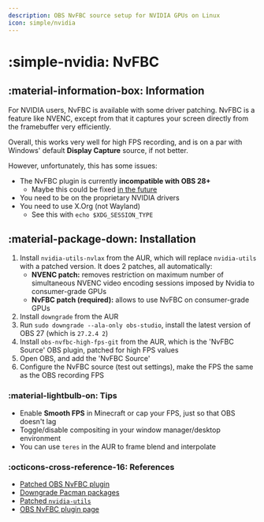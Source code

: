 ```yaml
---
description: OBS NvFBC source setup for NVIDIA GPUs on Linux
icon: simple/nvidia
---
```


# :simple-nvidia: NvFBC

## :material-information-box: Information

For NVIDIA users, NvFBC is available with some driver patching. NvFBC is a feature like NVENC, except from that it captures your screen directly from the framebuffer very efficiently.

Overall, this works very well for high FPS recording, and is on a par with Windows' default **Display Capture** source, if not better.

However, unfortunately, this has some issues:

- The NvFBC plugin is currently **incompatible with OBS 28+**
    - Maybe this could be fixed [in the future](https://gitlab.com/fzwoch/obs-nvfbc/-/issues/10)
- You need to be on the proprietary NVIDIA drivers
- You need to use X.Org (not Wayland)
    - See this with `echo $XDG_SESSION_TYPE`

## :material-package-down: Installation

1. Install `nvidia-utils-nvlax` from the AUR, which will replace `nvidia-utils` with a patched version. It does 2 patches, all automatically:
    - **NVENC patch:** removes restriction on maximum number of simultaneous NVENC video encoding sessions imposed by Nvidia to consumer-grade GPUs
    - **NvFBC patch (required):** allows to use NvFBC on consumer-grade GPUs
2. Install `downgrade` from the AUR
3. Run `sudo downgrade --ala-only obs-studio`, install the latest version of OBS 27 (which is `27.2.4 2`)
4. Install `obs-nvfbc-high-fps-git` from the AUR, which is the 'NvFBC Source' OBS plugin, patched for high FPS values
5. Open OBS, and add the 'NvFBC Source'
6. Configure the NvFBC source (test out settings), make the FPS the same as the OBS recording FPS

### :material-lightbulb-on: Tips

- Enable **Smooth FPS** in Minecraft or cap your FPS, just so that OBS doesn't lag
- Toggle/disable compositing in your window manager/desktop environment
- You can use `teres` in the AUR to frame blend and interpolate

### :octicons-cross-reference-16: References

- [Patched OBS NvFBC plugin](https://aur.archlinux.org/packages/obs-nvfbc-high-fps-git)
- [Downgrade Pacman packages](https://aur.archlinux.org/packages/downgrade)
- [Patched `nvidia-utils`](https://aur.archlinux.org/packages/nvidia-utils-nvlax)
- [OBS NvFBC plugin page](https://gitlab.com/fzwoch/obs-nvfbc/-/tree/master#obs-nvfbc)